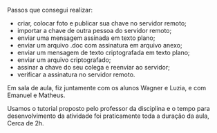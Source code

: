 Passos que consegui realizar:
- criar, colocar foto e publicar sua chave no servidor remoto;
- importar a chave de outra pessoa do servidor remoto;
- enviar uma mensagem assinada em texto plano;
- enviar um arquivo .doc com assinatura em arquivo anexo;
- enviar um mensagem de texto criptografada em texto plano;
- enviar um arquivo criptografado;
- assinar a chave do seu colega e reenviar ao servidor;
- verificar a assinatura no servidor remoto.

Em sala de aula, fiz juntamente com os alunos Wagner e Luzia, e com Emanuel e Matheus.

Usamos o tutorial proposto pelo professor da disciplina e o tempo para desenvolvimento da atividade foi praticamente toda a duração da aula, Cerca de 2h.
